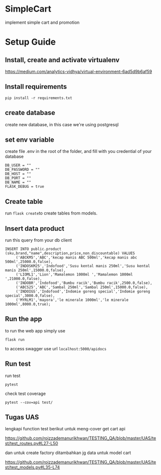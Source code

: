 # SimpleCart
implement simple cart and promotion

# Setup Guide


## Install, create and activate virtualenv
https://medium.com/analytics-vidhya/virtual-environment-6ad5d9b6af59

## Install requirements

    pip install -r requirements.txt
## create database
create new database, in this case we're using postgresql

## set env variable

create file .env in the root of the folder, and fill with you credential of your database

      
    DB_USER = ""
    DB_PASSWORD = ""
    DB_HOST = ""
    DB_PORT = ""
    DB_NAME = ""
    FLASK_DEBUG = true

## Create table

run `flask create`to create tables from models.

## Insert data product

run this query from your db client
```
INSERT INTO public.product (sku,brand,"name",description,price,non_discountable) VALUES
     ('ABCKM5','ABC','kecap manis ABC 500ml','kecap manis abc 500ml',25000.0,false),
     ('INDOSKM25','Indofood','Susu kental manis 250ml','Susu kental manis 250ml',15000.0,false),
     ('LIOML1','Lion','Mamalemon 1000ml ','Mamalemon 1000ml ',21000.0,false),
     ('INDOBR','Indofood','Bumbu racik','Bumbu racik',2500.0,false),
     ('ABCS25','ABC','Sambal 250ml','Sambal 250ml',15000.0,false),
     ('INDOIGS','Indofood','Indomie goreng special','Indomie goreng special',3000.0,false),
     ('MYRLM1','mayora','le minerale 1000ml','le minerale 1000ml',8000.0,true);
```

## Run the app
to run the web app simply  use

    flask run

to access swagger use url `localhost:5000/apidocs`


## Run test
run test

    pytest

check test coverage

    pytest --cov=api test/


## Tugas UAS 

lengkapi function test berikut untuk meng-cover get cart api

https://github.com/roizzademanurikhwan/TESTING_QA/blob/master/UAS/test/test_routes.py#L27-L50

dan untuk create factory ditambahkan jg data untuk model cart

https://github.com/roizzademanurikhwan/TESTING_QA/blob/master/UAS/test/test_models.py#L35-L74
